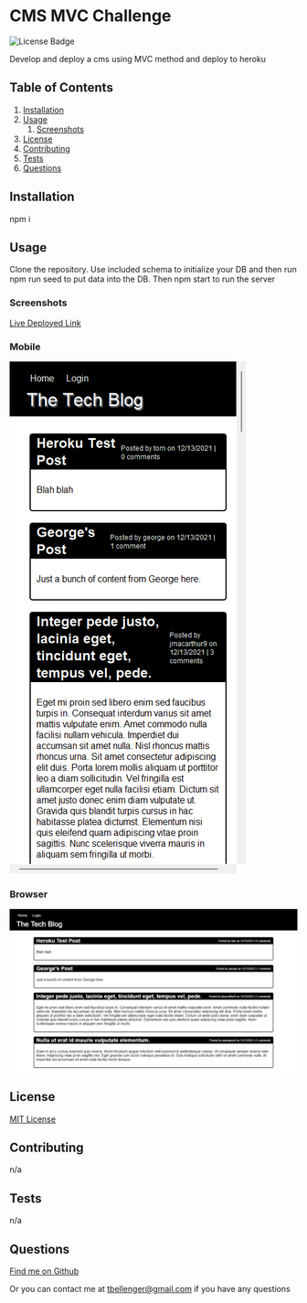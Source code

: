 # CMS MVC Challenge
![License Badge](https://img.shields.io/badge/license-MIT-green)

Develop and deploy a cms using MVC method and deploy to heroku

## Table of Contents
1. [Installation](#installation)
1. [Usage](#usage)
   1. [Screenshots](#screenshots)
1. [License](#license)
1. [Contributing](#contributing)
1. [Tests](#tests)
1. [Questions](#questions)


## Installation
npm i

## Usage
Clone the repository. Use included schema to initialize your DB and then run npm run seed to put data into the DB. Then npm start to run the server
### Screenshots
[Live Deployed Link](https://coding-bootcamp-techblog.herokuapp.com/)
### Mobile
![screen shot from mobile browser](images/phone-page.png)
### Browser
![screen shot from pc browser](images/chrome-page.png)
  

## License
[MIT License](https://mit-license.org/)
  

## Contributing
n/a

## Tests
n/a

## Questions
[Find me on Github](https://github.com/tbellenger)

Or you can contact me at tbellenger@gmail.com if you have any questions

